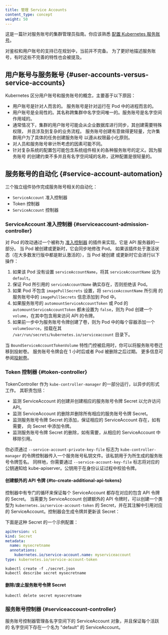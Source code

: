 ```yaml
---
title: 管理 Service Accounts
content_type: concept
weight: 50
---
```


<!--
reviewers:
- bprashanth
- davidopp
- lavalamp
- liggitt
title: Managing Service Accounts
content_type: concept
weight: 50
-->

<!-- overview -->
<!--
This is a Cluster Administrator guide to service accounts. You should be familiar with 
[configuring Kubernetes service accounts](/docs/tasks/configure-pod-container/configure-service-account/).

Support for authorization and user accounts is planned but incomplete.  Sometimes
incomplete features are referred to in order to better describe service accounts.
-->
这是一篇针对服务账号的集群管理员指南。你应该熟悉
[配置 Kubernetes 服务账号](/zh/docs/tasks/configure-pod-container/configure-service-account/)。

对鉴权和用户账号的支持已在规划中，当前并不完备。
为了更好地描述服务账号，有时这些不完善的特性也会被提及。

<!-- body -->

<!--
## User accounts versus service accounts

Kubernetes distinguishes between the concept of a user account and a service account
for a number of reasons:
-->
## 用户账号与服务账号  {#user-accounts-versus-service-accounts}

Kubernetes 区分用户账号和服务账号的概念，主要基于以下原因：

<!--
- User accounts are for humans. Service accounts are for processes, which run
  in pods.
- User accounts are intended to be global. Names must be unique across all
  namespaces of a cluster. Service accounts are namespaced.
- Typically, a cluster's user accounts might be synced from a corporate
  database, where new user account creation requires special privileges and is
  tied to complex business processes. Service account creation is intended to be
  more lightweight, allowing cluster users to create service accounts for
  specific tasks by following the principle of least privilege.
- Auditing considerations for humans and service accounts may differ.
- A config bundle for a complex system may include definition of various service
  accounts for components of that system. Because service accounts can be created
  without many constraints and have namespaced names, such config is portable.
-->
- 用户账号是针对人而言的。 服务账号是针对运行在 Pod 中的进程而言的。
- 用户账号是全局性的。其名称跨集群中名字空间唯一的。服务账号是名字空间作用域的。
- 通常情况下，集群的用户账号可能会从企业数据库进行同步，其创建需要特殊权限，
  并且涉及到复杂的业务流程。
  服务账号创建有意做得更轻量，允许集群用户为了具体的任务创建服务账号 
  以遵从权限最小化原则。
- 对人员和服务账号审计所考虑的因素可能不同。
- 针对复杂系统的配置包可能包含系统组件相关的各种服务账号的定义。因为服务账号
  的创建约束不多并且有名字空间域的名称，这种配置是很轻量的。

<!--
## Service account automation

Three separate components cooperate to implement the automation around service accounts:

- A `ServiceAccount` admission controller
- A Token controller
- A `ServiceAccount` controller
-->
## 服务账号的自动化   {#service-account-automation}

三个独立组件协作完成服务账号相关的自动化：

- `ServiceAccount` 准入控制器
- Token 控制器
- `ServiceAccount` 控制器

<!--
### ServiceAccount Admission Controller

The modification of pods is implemented via a plugin
called an [Admission Controller](/docs/reference/access-authn-authz/admission-controllers/).
It is part of the API server.
It acts synchronously to modify pods as they are created or updated. When this plugin is active
(and it is by default on most distributions), then it does the following when a pod is created or modified:
-->
### ServiceAccount 准入控制器   {#serviceaccount-admission-controller}

对 Pod 的改动通过一个被称为
[准入控制器](/zh/docs/reference/access-authn-authz/admission-controllers/)
的插件来实现。它是 API 服务器的一部分。
当 Pod 被创建或更新时，它会同步地修改 Pod。
如果该插件处于激活状态（在大多数发行版中都是默认激活的），当 Pod 被创建
或更新时它会进行以下操作：

<!--
1. If the pod does not have a `serviceAccountName` set, it sets the
   `serviceAccountName` to `default`.
1. It ensures that the `serviceAccountName` referenced by the pod exists, and
   otherwise rejects it.
1. If the pod does not contain any `imagePullSecrets`, then `imagePullSecrets`
   of the ServiceAccount referenced by `serviceAccountName` are added to the pod.
1. It adds a `volume` to the pod which contains a token for API access
   if neither the ServiceAccount `automountServiceAccountToken` nor the Pod's
   `automountServiceAccountToken` is set to `false`.
1. It adds a `volumeSource` to each container of the pod mounted at
   `/var/run/secrets/kubernetes.io/serviceaccount`, if the previous step has
   created a volume for ServiceAccount token.
-->
1. 如果该 Pod 没有设置 `serviceAccountName`，将其 `serviceAccountName` 设为
   `default`。
1. 保证 Pod 所引用的 `serviceAccountName` 确实存在，否则拒绝该 Pod。
1. 如果 Pod 不包含 `imagePullSecrets` 设置，将 `serviceAccountName` 所引用
   的服务账号中的 `imagePullSecrets` 信息添加到 Pod 中。
1. 如果服务账号的 `automountServiceAccountToken` 或 Pod 的
   `automountServiceAccountToken` 都未设置为 `false`，则为 Pod 创建一个
   `volume`，在其中包含用来访问 API 的令牌。
1. 如果前一步中为服务账号令牌创建了卷，则为 Pod 中的每个容器添加一个
   `volumeSource`，挂载在其 `/var/run/secrets/kubernetes.io/serviceaccount`
   目录下。

<!--
You can migrate a service account volume to a projected volume when
the `BoundServiceAccountTokenVolume` feature gate is enabled.
The service account token will expire after 1 hour or the pod is deleted. See
more details about
[projected volume](/docs/tasks/configure-pod-container/configure-projected-volume-storage/).
-->
当 `BoundServiceAccountTokenVolume` 特性门控被启用时，你可以将服务账号卷迁移到投射卷。
服务账号令牌会在 1 小时后或者 Pod 被删除之后过期。
更多信息可参阅[投射卷](/zh/docs/tasks/configure-pod-container/configure-projected-volume-storage/)。

<!--
### Token Controller

TokenController runs as part of `kube-controller-manager`. It acts asynchronously. It:

- watches ServiceAccount creation and creates a corresponding
  ServiceAccount token Secret to allow API access.
- watches ServiceAccount deletion and deletes all corresponding ServiceAccount
  token Secrets.
- watches ServiceAccount token Secret addition, and ensures the referenced
  ServiceAccount exists, and adds a token to the Secret if needed.
- watches Secret deletion and removes a reference from the corresponding
  ServiceAccount if needed.
-->
### Token 控制器    {#token-controller}

TokenController 作为 `kube-controller-manager` 的一部分运行，以异步的形式工作。
其职责包括：

- 监测 ServiceAccount 的创建并创建相应的服务账号令牌 Secret 以允许访问 API。
- 监测 ServiceAccount 的删除并删除所有相应的服务账号令牌 Secret。
- 监测服务账号令牌 Secret 的添加，保证相应的 ServiceAccount 存在，如有需要，
  向 Secret 中添加令牌。
- 监测服务账号令牌 Secret 的删除，如有需要，从相应的 ServiceAccount 中移除引用。

<!--
You must pass a service account private key file to the token controller in
the `kube-controller-manager` using the `--service-account-private-key-file`
flag. The private key is used to sign generated service account tokens.
Similarly, you must pass the corresponding public key to the `kube-apiserver`
using the `--service-account-key-file` flag. The public key will be used to
verify the tokens during authentication.
-->
你必须通过 `--service-account-private-key-file` 标志为 `kube-controller-manager`
的令牌控制器传入一个服务账号私钥文件。该私钥用于为所生成的服务账号令牌签名。
同样地，你需要通过 `--service-account-key-file` 标志将对应的公钥通知给
kube-apiserver。公钥用于在身份认证过程中校验令牌。

<!--
#### To create additional API tokens

A controller loop ensures a Secret with an API token exists for each
ServiceAccount. To create additional API tokens for a ServiceAccount, create a
Secret of type `kubernetes.io/service-account-token` with an annotation
referencing the ServiceAccount, and the controller will update it with a
generated token:

Below is a sample configuration for such a Secret:
-->
#### 创建额外的 API 令牌   {#to-create-additional-api-tokens}

控制器中有专门的循环来保证每个 ServiceAccount 都存在对应的包含 API 令牌的 Secret。
当需要为 ServiceAccount 创建额外的 API 令牌时，可以创建一个类型为
`kubernetes.io/service-account-token` 的 Secret，并在其注解中引用对应的
ServiceAccount。控制器会生成令牌并更新该 Secret：

下面是这种 Secret 的一个示例配置：

```yaml
apiVersion: v1
kind: Secret
metadata:
  name: mysecretname
  annotations:
    kubernetes.io/service-account.name: myserviceaccount
type: kubernetes.io/service-account-token
```

```shell
kubectl create -f ./secret.json
kubectl describe secret mysecretname
```

<!--
#### To delete/invalidate a ServiceAccount token Secret
-->
#### 删除/废止服务账号令牌 Secret

```shell
kubectl delete secret mysecretname
```

<!--
### ServiceAccount controller

A ServiceAccount controller manages the ServiceAccounts inside namespaces, and
ensures a ServiceAccount named "default" exists in every active namespace.
-->
### 服务账号控制器   {#serviceaccount-controller}

服务账号控制器管理各名字空间下的 ServiceAccount 对象，并且保证每个活跃的
名字空间下存在一个名为 "default" 的 ServiceAccount。

